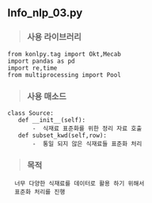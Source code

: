 ## Info_nlp_03.py
>### 사용 라이브러리 

    from konlpy.tag import Okt,Mecab  
    import pandas as pd  
    import re,time
	from multiprocessing import Pool
	
>### 사용 매소드

    class Source:  
       def __init__(self):  
    	   -  식재료 표준화를 위한 정리 자료 호출
       def subset_kwd(self,row):  
	       -  통일 되지 않은 식재료들 표준화 처리
          
   
 >### 목적
	  너무 다양한 식재료를 데이터로 활용 하기 위해서
	  표준화 처리를 진행 